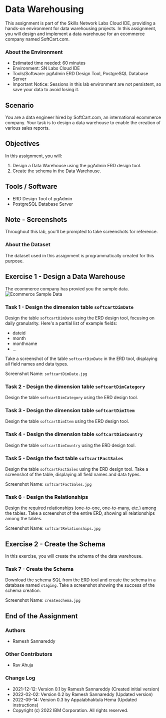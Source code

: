 
# Data Warehousing

This assignment is part of the Skills Network Labs Cloud IDE, providing a hands-on environment for data warehousing projects. In this assignment, you will design and implement a data warehouse for an ecommerce company named SoftCart.com.

### About the Environment
- Estimated time needed: 60 minutes
- Environment: SN Labs Cloud IDE
- Tools/Software: pgAdmin ERD Design Tool, PostgreSQL Database Server
- Important Notice: Sessions in this lab environment are not persistent, so save your data to avoid losing it.

## Scenario
You are a data engineer hired by SoftCart.com, an international ecommerce company. Your task is to design a data warehouse to enable the creation of various sales reports.

## Objectives
In this assignment, you will:
1. Design a Data Warehouse using the pgAdmin ERD design tool.
2. Create the schema in the Data Warehouse.

## Tools / Software
- ERD Design Tool of pgAdmin
- PostgreSQL Database Server

## Note - Screenshots
Throughout this lab, you'll be prompted to take screenshots for reference.

### About the Dataset
The dataset used in this assignment is programmatically created for this purpose.

## Exercise 1 - Design a Data Warehouse
The ecommerce company has provied you the sample data.
![Ecommerce Sample Data](https://cf-courses-data.s3.us.cloud-object-storage.appdomain.cloud/IBM-DB0321EN-SkillsNetwork/datawarehousing/ecom-sample-data.png)

### Task 1 - Design the dimension table `softcartDimDate`
Design the table `softcartDimDate` using the ERD design tool, focusing on daily granularity. Here's a partial list of example fields:
- dateid
- month
- monthname
- ...

Take a screenshot of the table `softcartDimDate` in the ERD tool, displaying all field names and data types.

Screenshot Name: `softcartDimDate.jpg`

### Task 2 - Design the dimension table `softcartDimCategory`
Design the table `softcartDimCategory` using the ERD design tool.

### Task 3 - Design the dimension table `softcartDimItem`
Design the table `softcartDimItem` using the ERD design tool.

### Task 4 - Design the dimension table `softcartDimCountry`
Design the table `softcartDimCountry` using the ERD design tool.

### Task 5 - Design the fact table `softcartFactSales`
Design the table `softcartFactSales` using the ERD design tool. Take a screenshot of the table, displaying all field names and data types.

Screenshot Name: `softcartFactSales.jpg`

### Task 6 - Design the Relationships
Design the required relationships (one-to-one, one-to-many, etc.) among the tables. Take a screenshot of the entire ERD, showing all relationships among the tables.

Screenshot Name: `softcartRelationships.jpg`

## Exercise 2 - Create the Schema
In this exercise, you will create the schema of the data warehouse.

### Task 7 - Create the Schema
Download the schema SQL from the ERD tool and create the schema in a database named `staging`. Take a screenshot showing the success of the schema creation.

Screenshot Name: `createschema.jpg`

## End of the Assignment

### Authors
- Ramesh Sannareddy

### Other Contributors
- Rav Ahuja

### Change Log
- 2021-12-12: Version 0.1 by Ramesh Sannareddy (Created initial version)
- 2022-02-02: Version 0.2 by Ramesh Sannareddy (Updated version)
- 2022-09-14: Version 0.3 by Appalabhaktula Hema (Updated instructions)
- Copyright (c) 2022 IBM Corporation. All rights reserved.


